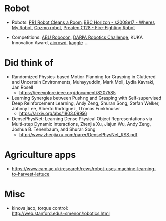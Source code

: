 # Robot

* Robots:
  [PR1 Robot Cleans a Room](https://www.youtube.com/watch?v=jJ4XtyMoxIA),
  [BBC Horizon - s2008e17 - Wheres My Robot](https://ok.ru/video/281973623525),
  [Cozmo robot](https://www.youtube.com/watch?time_continue=17&v=ldi1NCpe2Aw),
  [Preaten C128 - Fire-Fighting Robot](https://www.youtube.com/watch?v=HcHZ694psGw)

* Competitions:
  [ABU Robocon](https://en.wikipedia.org/wiki/ABU_Robocon),
  [DARPA Robotics Challenge](https://spectrum.ieee.org/automaton/robotics/humanoids/drc-finals-course),
  KUKA Innovation Award,
  [aicrowd](https://www.aicrowd.com/),
  [kaggle](https://www.kaggle.com/competitions),
  ...

# Did think of
* Randomized Physics-based Motion Planning for Grasping in Cluttered and Uncertain Environments,
  Muhayyuddin, Mark Moll, Lydia Kavraki, Jan Rosell
  * https://ieeexplore.ieee.org/document/8207585
* Learning Synergies between Pushing and Grasping with Self-supervised Deep Reinforcement Learning,
  Andy Zeng, Shuran Song, Stefan Welker, Johnny Lee, Alberto Rodriguez, Thomas Funkhouser
  * https://arxiv.org/abs/1803.09956
* DensePhysNet: Learning Dense Physical Object Representations via Multi-step Dynamic Interactions,
  Zhenjia Xu, Jiajun Wu, Andy Zeng, Joshua B. Tenenbaum, and Shuran Song
  * http://www.zhenjiaxu.com/paper/DensePhysNet_RSS.pdf

# Agriculture apps
* https://www.cam.ac.uk/research/news/robot-uses-machine-learning-to-harvest-lettuce

# Misc
*  kinova jaco, torque control: http://web.stanford.edu/~smenon/robotics.html
